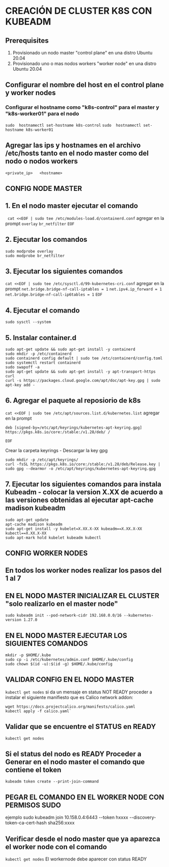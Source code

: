 # CREACIÓN DE CLUSTER K8S CON KUBEADM

## Prerequisites
1. Provisionado un nodo master "control plane" en una distro Ubuntu 20.04
2. Provisionado uno o mas  nodos workers "worker node" en una distro Ubuntu 20.04 

## Configurar el nombre del host en el control plane y worker nodes
### Configurar el hostname como "k8s-control" para el master y "k8s-worker01" para el nodo
`sudo  hostnamectl set-hostname k8s-control`
`sudo  hostnamectl set-hostname k8s-worker01`
## Agregar las ips y hostnames en el archivo /etc/hosts tanto en el nodo master como del nodo o nodos workers 
`<private_ip>   <hostname>`

## CONFIG NODE MASTER
## 1. En el nodo master ejecutar el comando
` cat <<EOF | sudo tee /etc/modules-load.d/containerd.conf`
agregar en la prompt
`overlay`
`br_netfilter`
`EOF`
## 2. Ejecutar los comandos
```
sudo modprobe overlay
sudo modprobe br_netfilter
```
## 3.  Ejecutar los siguientes comandos
`cat <<EOF | sudo tee /etc/sysctl.d/99-kubernetes-cri.conf`
agregar en la prompt
`net.bridge.bridge-nf-call-iptables = 1`
`net.ipv4.ip_forward = 1`
`net.bridge.bridge-nf-call-ip6tables = 1`
`EOF`

## 4. Ejecutar el comando
`sudo sysctl --system`

## 5. Instalar container.d
```
sudo apt-get update && sudo apt-get install -y containerd
sudo mkdir -p /etc/containerd
sudo containerd config default | sudo tee /etc/containerd/config.toml
sudo systemctl restart containerd
sudo swapoff -a
sudo apt-get update && sudo apt-get install -y apt-transport-https curl
curl -s https://packages.cloud.google.com/apt/doc/apt-key.gpg | sudo apt-key add -
```

## 6. Agregar el paquete al reposiorio de k8s
`cat <<EOF | sudo tee /etc/apt/sources.list.d/kubernetes.list`
agregar en la prompt
```
deb [signed-by=/etc/apt/keyrings/kubernetes-apt-keyring.gpg] https://pkgs.k8s.io/core:/stable:/v1.28/deb/ /
```
```
EOF
```
Crear la carpeta keyrings - Descargar la key gpg
```
sudo mkdir -p /etc/apt/keyrings/
curl -fsSL https://pkgs.k8s.io/core:/stable:/v1.28/deb/Release.key | sudo gpg --dearmor -o /etc/apt/keyrings/kubernetes-apt-keyring.gpg
```
## 7. Ejecutar los siguientes comandos para instala Kubeadm - colocar la version X.XX de acuerdo a las versiones obtenidas al ejecutar apt-cache madison kubeadm
```
sudo apt-get update
apt-cache madison kubeadm
sudo apt-get install -y kubelet=X.XX.X-XX kubeadm==X.XX.X-XX kubectl==X.XX.X-XX
sudo apt-mark hold kubelet kubeadm kubectl 
```
## CONFIG WORKER NODES
## En todos los worker nodes realizar los pasos del 1 al 7

## EN EL NODO MASTER INICIALIZAR EL CLUSTER "solo realizarlo en el master node"
`sudo kubeadm init --pod-network-cidr 192.168.0.0/16 --kubernetes-version 1.27.0`

## EN EL NODO MASTER EJECUTAR LOS SIGUIENTES COMANDOS
```
mkdir -p $HOME/.kube
sudo cp -i /etc/kubernetes/admin.conf $HOME/.kube/config
sudo chown $(id -u):$(id -g) $HOME/.kube/config
```

## VALIDAR CONFIG EN EL NODO MASTER
`kubectl get nodes`
si da un mensaje en status NOT READY proceder a instalar el siguiente manifiesto que es Calico network addon:
```
wget https://docs.projectcalico.org/manifests/calico.yaml
kubectl apply -f calico.yaml`
```
## Validar que se encuentre el STATUS en READY
`kubectl get nodes`

## Si el status del nodo es READY  Proceder a Generar en el nodo master el comando que contiene el token
`kubeadm token create --print-join-command`

## PEGAR EL COMANDO EN EL WORKER NODE CON PERMISOS SUDO
ejemplo sudo kubeadm join 10.158.0.4:6443 --token hxxxx --discovery-token-ca-cert-hash sha256:xxxx

## Verificar desde el nodo master que ya aparezca el worker node con el comando
`kubectl get nodes`
El workernode debe aparecer con status READY
